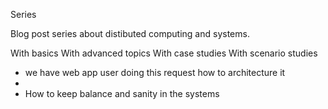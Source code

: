 Series

Blog post series about distibuted computing and systems.

With basics
With advanced topics
With case studies
With scenario studies
- we have web app user doing this request how to architecture it
-
- How to keep balance and sanity in the systems
